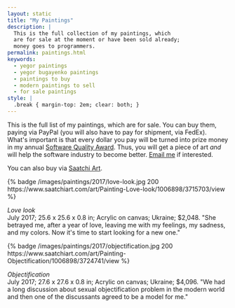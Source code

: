 ```yaml
---
layout: static
title: "My Paintings"
description: |
  This is the full collection of my paintings, which
  are for sale at the moment or have been sold already;
  money goes to programmers.
permalink: paintings.html
keywords:
  - yegor paintings
  - yegor bugayenko paintings
  - paintings to buy
  - modern paintings to sell
  - for sale paintings
style: |
  .break { margin-top: 2em; clear: both; }
---
```


This is the full list of my paintings, which are for sale. You can buy
them, paying via PayPal (you will also have to pay for shipment,
via FedEx). What's important is that
every dollar you pay will be turned into prize money in my annual
[Software Quality Award](/award.html). Thus, you will get a piece
of art _and_ will help the software industry to become better.
[Email me](mailto:paintings@yegor256.com) if interested.

You can also buy via [Saatchi Art](https://www.saatchiart.com/yegor256).

<div class="break"/>
{% badge /images/paintings/2017/love-look.jpg 200 https://www.saatchiart.com/art/Painting-Love-look/1006898/3715703/view %}

_Love look_<br/>
July 2017;
25.6 x 25.6 x 0.8 in;
Acrylic on canvas;
Ukraine;
$2,048.
"She betrayed me, after a year of love, leaving me with my feelings,
my sadness, and my colors. Now it's time to start looking for a new one."

<div class="break"/>
{% badge /images/paintings/2017/objectification.jpg 200 https://www.saatchiart.com/art/Painting-Objectification/1006898/3724741/view %}

_Objectification_<br/>
July 2017;
27.6 x 27.6 x 0.8 in;
Acrylic on canvas;
Ukraine;
$4,096.
"We had a long discussion about sexual objectification problem in the
modern world and then one of the discussants agreed to be a model for me."
